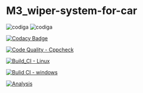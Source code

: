 # M3_wiper-system-for-car

![codiga](https://api.codiga.io/project/33354/score/svg)
![codiga](https://api.codiga.io/project/33354/status/svg)

[![Codacy Badge](https://app.codacy.com/project/badge/Grade/dfa9453b9195447fac5c435bfb10c93b)](https://www.codacy.com/gh/GuptaJuluri22/M3_wiper-system-for-car/dashboard?utm_source=github.com&amp;utm_medium=referral&amp;utm_content=GuptaJuluri22/M3_wiper-system-for-car&amp;utm_campaign=Badge_Grade)

[![Code Quality - Cppcheck](https://github.com/GuptaJuluri22/M3_wiper-system-for-car/actions/workflows/c-cpp.yml/badge.svg)](https://github.com/GuptaJuluri22/M3_wiper-system-for-car/actions/workflows/c-cpp.yml)


[![Build_CI - Linux](https://github.com/GuptaJuluri22/M3_wiper-system-for-car/actions/workflows/linux.yml/badge.svg)](https://github.com/GuptaJuluri22/M3_wiper-system-for-car/actions/workflows/linux.yml)

[![Bulid CI - windows](https://github.com/GuptaJuluri22/M3_wiper-system-for-car/actions/workflows/windows.yml/badge.svg)](https://github.com/GuptaJuluri22/M3_wiper-system-for-car/actions/workflows/windows.yml)

[![Analysis](https://github.com/GuptaJuluri22/M3_wiper-system-for-car/actions/workflows/analysis.yml/badge.svg)](https://github.com/GuptaJuluri22/M3_wiper-system-for-car/actions/workflows/analysis.yml)

